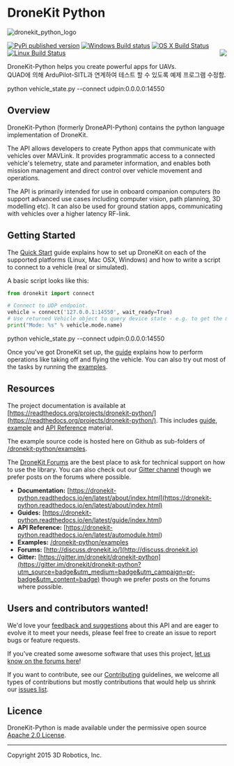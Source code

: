 # DroneKit Python

![dronekit_python_logo](https://cloud.githubusercontent.com/assets/5368500/10805537/90dd4b14-7e22-11e5-9592-5925348a7df9.png)

[![PyPi published version](https://img.shields.io/pypi/v/dronekit.svg)](https://pypi.org/project/dronekit/)
[![Windows Build status](https://img.shields.io/appveyor/ci/3drobotics/dronekit-python/master.svg?label=windows)](https://ci.appveyor.com/project/3drobotics/dronekit-python/branch/master)
[![OS X Build Status](https://img.shields.io/travis/dronekit/dronekit-python/master.svg?label=os%20x)](https://travis-ci.org/dronekit/dronekit-python)
[![Linux Build Status](https://img.shields.io/circleci/project/dronekit/dronekit-python/master.svg?label=linux)](https://circleci.com/gh/dronekit/dronekit-python) <a href="https://gitter.im/dronekit/dronekit-python?utm_source=badge&utm_medium=badge&utm_campaign=pr-badge&utm_content=badge"><img align="right" src="https://badges.gitter.im/Join%20Chat.svg"></img></a>

DroneKit-Python helps you create powerful apps for UAVs.   
QUAD에 의해 ArduPilot-SITL과 연계하여 테스트 할 수 있도록 예제 프로그램 수정함.   

python vehicle_state.py --connect udpin:0.0.0.0:14550   

## Overview

DroneKit-Python (formerly DroneAPI-Python) contains the python language implementation of DroneKit.

The API allows developers to create Python apps that communicate with vehicles over MAVLink. It provides programmatic access to a connected vehicle's telemetry, state and parameter information, and enables both mission management and direct control over vehicle movement and operations.

The API is primarily intended for use in onboard companion computers (to support advanced use cases including computer vision, path planning, 3D modelling etc). It can also be used for ground station apps, communicating with vehicles over a higher latency RF-link. 

## Getting Started

The [Quick Start](https://dronekit-python.readthedocs.io/en/latest/guide/quick_start.html) guide explains how to set up DroneKit on each of the supported platforms (Linux, Mac OSX, Windows) and how to write a script to connect to a vehicle (real or simulated).

A basic script looks like this:

```python
from dronekit import connect

# Connect to UDP endpoint.
vehicle = connect('127.0.0.1:14550', wait_ready=True)
# Use returned Vehicle object to query device state - e.g. to get the mode:
print("Mode: %s" % vehicle.mode.name)
```

python vehicle_state.py --connect udpin:0.0.0.0:14550

Once you've got DroneKit set up, the [guide](https://dronekit-python.readthedocs.io/en/latest/guide/index.html) explains how to perform operations like taking off and flying the vehicle. You can also try out most of the tasks by running the [examples](https://dronekit-python.readthedocs.io/en/latest/examples/index.html).

## Resources

The project documentation is available at [https://readthedocs.org/projects/dronekit-python/](https://readthedocs.org/projects/dronekit-python/). This includes [guide](https://dronekit-python.readthedocs.io/en/latest/guide/index.html), [example](https://dronekit-python.readthedocs.io/en/latest/examples/index.html) and [API Reference](https://dronekit-python.readthedocs.io/en/latest/automodule.html) material.

The example source code is hosted here on Github as sub-folders of [/dronekit-python/examples](https://github.com/dronekit/dronekit-python/tree/master/examples).

The [DroneKit Forums](http://discuss.dronekit.io) are the best place to ask for technical support on how to use the library. You can also check out our [Gitter channel](https://gitter.im/dronekit/dronekit-python?utm_source=badge&utm_medium=badge&utm_campaign=pr-badge&utm_content=badge) though we prefer posts on the forums where possible.

* **Documentation:** [https://dronekit-python.readthedocs.io/en/latest/about/index.html](https://dronekit-python.readthedocs.io/en/latest/about/index.html)
* **Guides:** [https://dronekit-python.readthedocs.io/en/latest/guide/index.html)
* **API Reference:** [https://dronekit-python.readthedocs.io/en/latest/automodule.html)
* **Examples:** [/dronekit-python/examples](https://github.com/dronekit/dronekit-python/tree/master/examples)
* **Forums:** [http://discuss.dronekit.io/](http://discuss.dronekit.io)
* **Gitter:** [https://gitter.im/dronekit/dronekit-python](https://gitter.im/dronekit/dronekit-python?utm_source=badge&utm_medium=badge&utm_campaign=pr-badge&utm_content=badge) though we prefer posts on the forums where possible.


## Users and contributors wanted!

We'd love your [feedback and suggestions](https://github.com/dronekit/dronekit-python/issues) about this API and are eager to evolve it to meet your needs, please feel free to create an issue to report bugs or feature requests.

If you've created some awesome software that uses this project, [let us know on the forums here](https://discuss.dronekit.io/t/notable-projects-using-dronekit/230)!

If you want to contribute, see our [Contributing](https://dronekit-python.readthedocs.io/en/latest/contributing/index.html) guidelines, we welcome all types of contributions but mostly contributions that would help us shrink our [issues list](https://github.com/dronekit/dronekit-python/issues).


## Licence

DroneKit-Python is made available under the permissive open source [Apache 2.0 License](http://python.dronekit.io/about/license.html). 


***

Copyright 2015 3D Robotics, Inc.
